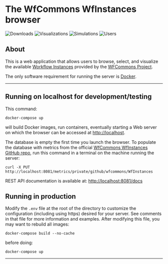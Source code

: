 # The WfCommons WfInstances browser

![Downloads](https://img.shields.io/badge/downloads-180-blue.svg)
![Visualizations](https://img.shields.io/badge/visualizations-445-orange.svg)
![Simulations](https://img.shields.io/badge/simulations-88-success.svg)
![Users](https://img.shields.io/badge/users-73-lightgrey.svg)

## About 

This is a web application that allows users to browse, select, and visualize
the available [Workflow
Instances](https://github.com/wfcommons/WfInstances) provided by the
[WFCommons Project](https://wfcommons.org).

The only software requirement for running the server is [Docker](https://docker.com). 

---

## Running on localhost for development/testing

This command:

```
docker-compose up
```

will build Docker images, run containers, eventually starting a Web server on which
the browser can be accessed at [http://localhost](http://localhost).

The database is empty the first time you launch the browser. To populate the database with metrics from the official [WfCommons WfInstances GitHub repo](https://github.com/wfcommons/WfInstances), run this command in a terminal on the machine running the server:
```
curl -X PUT http://localhost:8081/metrics/private/github/wfcommons/WfInstances
```

REST API documentation is available at: [http://localhost:8081/docs](http://localhost:8081/docs)

## Running in production

Modify the `.env` file at the root of the directory to customize the configuration (including using https) desired for your server. 
See comments in that file for more information and examples.  After modifying this file, you may want to rebuild all images:

```
docker-compose build --no-cache
```

before doing:

```
docker-compose up
```

---
